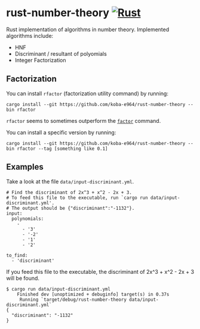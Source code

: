 # rust-number-theory [![Rust](https://github.com/koba-e964/rust-number-theory/actions/workflows/rust.yml/badge.svg)](https://github.com/koba-e964/rust-number-theory/actions/workflows/rust.yml)
Rust implementation of algorithms in number theory.
Implemented algorithms include:

- HNF
- Discriminant / resultant of polyomials
- Integer Factorization

## Factorization
You can install `rfactor` (factorization utility command) by running:
```
cargo install --git https://github.com/koba-e964/rust-number-theory --bin rfactor
```
`rfactor` seems to sometimes outperform the [`factor`](https://en.wikipedia.org/wiki/Factor_(Unix)) command.

You can install a specific version by running:
```
cargo install --git https://github.com/koba-e964/rust-number-theory --bin rfactor --tag [something like 0.1]
```

## Examples
Take a look at the file `data/input-discriminant.yml`.

```
# Find the discriminant of 2x^3 + x^2 - 2x + 3.
# To feed this file to the executable, run `cargo run data/input-discriminant.yml'.
# The output should be {"discriminant":"-1132"}.
input:
  polynomials:
    -
      - '3'
      - '-2'
      - '1'
      - '2'

to_find:
  - 'discriminant'
```

If you feed this file to the executable, the discriminant of 2x^3 + x^2 - 2x + 3 will be found.
```
$ cargo run data/input-discriminant.yml
    Finished dev [unoptimized + debuginfo] target(s) in 0.37s
     Running `target/debug/rust-number-theory data/input-discriminant.yml`
{
  "discriminant": "-1132"
}
```
